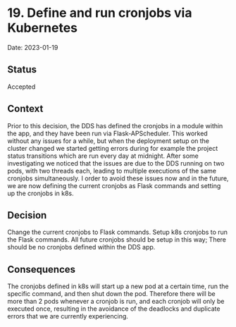 # 19. Define and run cronjobs via Kubernetes

Date: 2023-01-19

## Status

Accepted

## Context

Prior to this decision, the DDS has defined the cronjobs in a module within the app, and they have been run via Flask-APScheduler. This worked without any issues for a while, but when the deployment setup on the cluster changed we started getting errors during for example the project status transitions which are run every day at midnight. After some investigating we noticed that the issues are due to the DDS running on two pods, with two threads each, leading to multiple executions of the same cronjobs simultaneously. I order to avoid these issues now and in the future, we are now defining the current cronjobs as Flask commands and setting up the cronjobs in k8s.

## Decision

Change the current cronjobs to Flask commands. Setup k8s cronjobs to run the Flask commands. All future cronjobs should be setup in this way; There should be no cronjobs defined within the DDS app.

## Consequences

The cronjobs defined in k8s will start up a new pod at a certain time, run the specific command, and then shut down the pod. Therefore there will be more than 2 pods whenever a cronjob is run, and each cronjob will only be executed once, resulting in the avoidance of the deadlocks and duplicate errors that we are currently experiencing.
